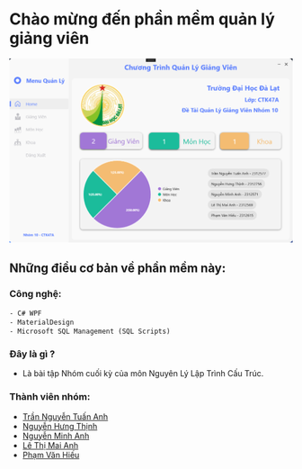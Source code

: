 # Chào mừng đến phần mềm quản lý giảng viên

![HomePage](https://raw.githubusercontent.com/QuanLyGiangVien/.github/main/profile/home.png)

## Những điều cơ bản về phần mềm này:
### Công nghệ:
```Code
- C# WPF
- MaterialDesign
- Microsoft SQL Management (SQL Scripts)
```
### Đây là gì ?
- Là bài tập Nhóm cuối kỳ của môn Nguyên Lý Lập Trình Cấu Trúc.
### Thành viên nhóm:
- [Trần Nguyễn Tuấn Anh](https://github.com/dopaemon)
- [Nguyễn Hưng Thịnh](https://github.com/elgthinhnguyen)
- [Nguyễn Minh Anh](https://github.com/ghost)
- [Lê Thị Mai Anh](https://github.com/ghost)
- [Phạm Văn Hiếu](https://github.com/ghost)
